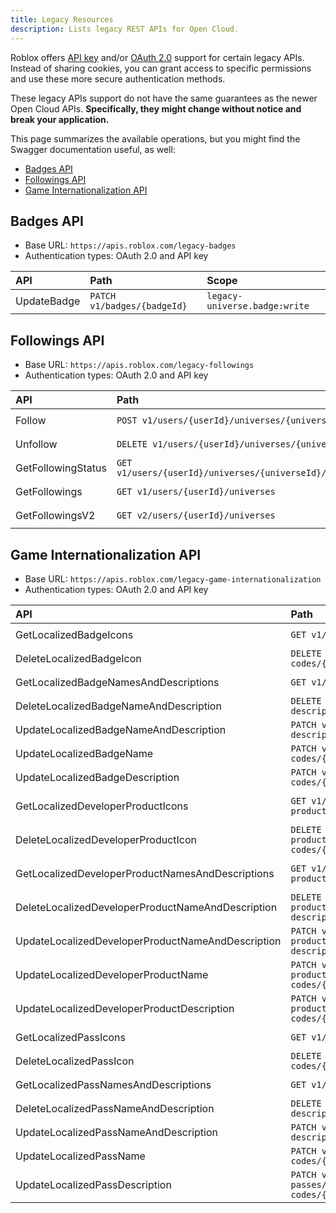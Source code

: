 ```yaml
---
title: Legacy Resources
description: Lists legacy REST APIs for Open Cloud.
---
```


Roblox offers [API key](api-keys.md) and/or [OAuth 2.0](oauth2-overview.md) support for certain legacy APIs. Instead of sharing cookies, you can grant access to specific permissions and use these more secure authentication methods.

These legacy APIs support do not have the same guarantees as the newer Open Cloud APIs. **Specifically, they might change without notice and break your application.**

This page summarizes the available operations, but you might find the Swagger documentation useful, as well:

- [Badges API](https://badges.roblox.com/docs/)
- [Followings API](https://followings.roblox.com/docs/)
- [Game Internationalization API](https://gameinternationalization.roblox.com/docs/)

## Badges API

- Base URL: `https://apis.roblox.com/legacy-badges`
- Authentication types: OAuth 2.0 and API key

**API** | **Path** | **Scope**
:--- | :--- | :---
UpdateBadge | `PATCH v1/badges/{badgeId}` | `legacy-universe.badge:write`

## Followings API

- Base URL: `https://apis.roblox.com/legacy-followings`
- Authentication types: OAuth 2.0 and API key

**API** | **Path** | **Scope**
:--- | :--- | :---
Follow | `POST v1/users/{userId}/universes/{universeId}` | `legacy-universe.following:write`
Unfollow | `DELETE v1/users/{userId}/universes/{universeId}` | `legacy-universe.following:write`
GetFollowingStatus | `GET v1/users/{userId}/universes/{universeId}/status` | `legacy-universe.following:read`
GetFollowings | `GET v1/users/{userId}/universes` | `legacy-universe.following:read`
GetFollowingsV2 | `GET v2/users/{userId}/universes` | `legacy-universe.following:read`

## Game Internationalization API

- Base URL: `https://apis.roblox.com/legacy-game-internationalization`
- Authentication types: OAuth 2.0 and API key

**API** | **Path** | **Scope**
:--- | :--- | :---
GetLocalizedBadgeIcons | `GET v1/badges/{badgeId}/icons` | `legacy-badge:manage`
DeleteLocalizedBadgeIcon | `DELETE v1/badges/{badgeId}/icons/language-codes/{languageCode}` | `legacy-badge:manage`
GetLocalizedBadgeNamesAndDescriptions | `GET v1/badges/{badgeId}/name-description` | `legacy-badge:manage`
DeleteLocalizedBadgeNameAndDescription | `DELETE v1/badges/{badgeId}/name-description/language-codes/{languageCode}` | `legacy-badge:manage`
UpdateLocalizedBadgeNameAndDescription | `PATCH v1/badges/{badgeId}/name-description/language-codes/{languageCode}` | `legacy-badge:manage`
UpdateLocalizedBadgeName | `PATCH v1/badges/{badgeId}/name/language-codes/{languageCode}` | `legacy-badge:manage`
UpdateLocalizedBadgeDescription | `PATCH v1/badges/{badgeId}/description/language-codes/{languageCode}` | `legacy-badge:manage`
GetLocalizedDeveloperProductIcons | `GET v1/developer-products/{developerProductId}/icons` | `legacy-developer-product:manage`
DeleteLocalizedDeveloperProductIcon | `DELETE v1/developer-products/{developerProductId}/icons/language-codes/{languageCode}` | `legacy-developer-product:manage`
GetLocalizedDeveloperProductNamesAndDescriptions | `GET v1/developer-products/{developerProductId}/name-description` | `legacy-developer-product:manage`
DeleteLocalizedDeveloperProductNameAndDescription | `DELETE v1/developer-products/{developerProductId}/name-description/language-codes/{languageCode}` | `legacy-developer-product:manage`
UpdateLocalizedDeveloperProductNameAndDescription | `PATCH v1/developer-products/{developerProductId}/name-description/language-codes/{languageCode}` | `legacy-developer-product:manage`
UpdateLocalizedDeveloperProductName | `PATCH v1/developer-products/{developerProductId}/name/language-codes/{languageCode}` | `legacy-developer-product:manage`
UpdateLocalizedDeveloperProductDescription | `PATCH v1/developer-products/{developerProductId}/description/language-codes/{languageCode}` | `legacy-developer-product:manage`
GetLocalizedPassIcons | `GET v1/game-passes/{gamePassId}/icons` | `legacy-game-pass:manage`
DeleteLocalizedPassIcon | `DELETE v1/game-passes/{gamePassId}/icons/language-codes/{languageCode}` | `legacy-game-pass:manage`
GetLocalizedPassNamesAndDescriptions | `GET v1/game-passes/{gamePassId}/name-description` | `legacy-game-pass:manage`
DeleteLocalizedPassNameAndDescription | `DELETE v1/game-passes/{gamePassId}/name-description/language-codes/{languageCode}` | `legacy-game-pass:manage`
UpdateLocalizedPassNameAndDescription | `PATCH v1/game-passes/{gamePassId}/name-description/language-codes/{languageCode}` | `legacy-game-pass:manage`
UpdateLocalizedPassName | `PATCH v1/game-passes/{gamePassId}/name/language-codes/{languageCode}` | `legacy-game-pass:manage`
UpdateLocalizedPassDescription | `PATCH v1/game-passes/{gamePassId}/description/language-codes/{languageCode}` | `legacy-game-pass:manage`
